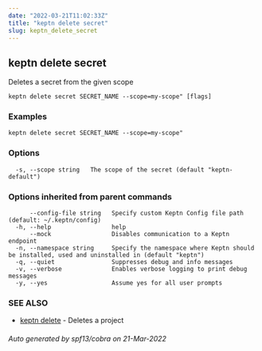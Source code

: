 ```yaml
---
date: "2022-03-21T11:02:33Z"
title: "keptn delete secret"
slug: keptn_delete_secret
---
```

## keptn delete secret

Deletes a secret from the given scope

```
keptn delete secret SECRET_NAME --scope=my-scope" [flags]
```

### Examples

```
keptn delete secret SECRET_NAME --scope=my-scope"
```

### Options

```
  -s, --scope string   The scope of the secret (default "keptn-default")
```

### Options inherited from parent commands

```
      --config-file string   Specify custom Keptn Config file path (default: ~/.keptn/config)
  -h, --help                 help
      --mock                 Disables communication to a Keptn endpoint
  -n, --namespace string     Specify the namespace where Keptn should be installed, used and uninstalled in (default "keptn")
  -q, --quiet                Suppresses debug and info messages
  -v, --verbose              Enables verbose logging to print debug messages
  -y, --yes                  Assume yes for all user prompts
```

### SEE ALSO

* [keptn delete](../keptn_delete/)	 - Deletes a project

###### Auto generated by spf13/cobra on 21-Mar-2022
